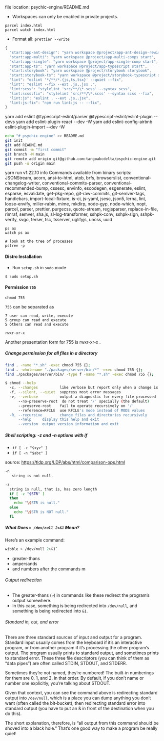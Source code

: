 file location: psychic-engine/README.md

- Workspaces can only be enabled in private projects.

```
parcel index.html
parcel watch index.html
```

- Format all: `prettier --write`

```js
{
  "start:app-ant-design": "yarn workspace @project/app-ant-design-rewired start",
  "start:app-multi": "yarn workspace @project/app-multi-comps start",
  "start:app-single": "yarn workspace @project/app-single-comp start",
  "start:app-ts": "yarn workspace @project/app-typescript start",
  "start:storybook": "yarn workspace @project/storybook storybook",
  "start:storybook-ts": "yarn workspace @project/storybook-typescript storybook",
  "lint": "eslint '*/**/*.{js,ts,tsx}' --quiet --fix",
  "lint": "eslint --fix --ext .js,.jsx .",
  "lint:scss": "stylelint 'src/**/\*.scss' --syntax scss",
  "lint:scss:fix": "stylelint 'src/**/\*.scss' --syntax scss --fix",
  "lint:js": "eslint . --ext .js,.jsx",
  "lint:js:fix": "npm run lint:js -- --fix",
}
```

yarn add eslint @typescript-eslint/parser @typescript-eslint/eslint-plugin --devs
yarn add eslint-plugin-react --dev -W
yarn add eslint-config-airbnb eslint-plugin-import --dev -W

```bash
echo "# psychic-engine" >> README.md
git init
git add README.md
git commit -m "first commit"
git branch -M main
git remote add origin git@github.com:tangoabcdelta/psychic-engine.git
git push -u origin main
```

yarn run v1.22.10
info Commands available from binary scripts: JSONStream, acorn, ansi-to-html, atob, brfs, browserslist, conventional-changelog-writer, conventional-commits-parser, conventional-recommended-bump, cssesc, envinfo, escodegen, esgenerate, eslint, esparse, esvalidate, get-pkg-repo, git-raw-commits, git-semver-tags, handlebars, import-local-fixture, is-ci, js-yaml, jsesc, json5, lerna, lint, loose-envify, miller-rabin, mime, mkdirp, node-gyp, node-which, nopt, parcel, parser, prettier, purgecss, quote-stream, regjsparser, replace-in-file, rimraf, semver, sha.js, sl-log-transformer, sshpk-conv, sshpk-sign, sshpk-verify, svgo, terser, tsc, tsserver, uglifyjs, uncss, uuid

```
ps ax
watch ps ax

# look at the tree of processes
pstree -p
```

#### Distro Installation

- Run `setup.sh` in `sudo` mode

```
$ sudo setup.sh
```

#### Permission `755`

`chmod 755`

`755` can be separated as

    7 user can read, write, execute
    5 group can read and execute
    5 others can read and execute

`rwxr-xr-x`

Another presentation form for 755 is rwxr-xr-x .

##### Change permission for all files in a directory

```bash
find . -name "*.sh" -exec chmod 755 {};
find . -wholename "./packages/server/bin/*" -exec chmod 755 {};
find ./packages/server/bin/ -type f -name "*.sh" -exec chmod 755 {};
```

```bash
$ chmod --help
  -c, --changes          like verbose but report only when a change is made
  -f, --silent, --quiet  suppress most error messages
  -v, --verbose          output a diagnostic for every file processed
      --no-preserve-root  do not treat '/' specially (the default)
      --preserve-root    fail to operate recursively on '/'
      --reference=RFILE  use RFILE's mode instead of MODE values
  -R, --recursive        change files and directories recursively
      --help     display this help and exit
      --version  output version information and exit
```

##### Shell scripting: -z and -n options with if

- `if [ -z "$xyz" ]`
- `if [ -n "$abc" ]`

source: https://tldp.org/LDP/abs/html/comparison-ops.html

```bash
-n
   string is not null.

-z
  string is null, that is, has zero length
  if [ -z "$STR" ]
  then
    echo "\$STR is null."
  else
    echo "\$STR is NOT null."
  fi
```

##### What Does `> /dev/null 2>&1` Mean?

Here’s an example command:

```bash
wibble > /dev/null 2>&1`
```

- greater-thans
- ampersands
- and numbers after the commands m

###### Output redirection

- The greater-thans (`>`) in commands like these redirect the program’s output somewhere.
- In this case, something is being redirected into `/dev/null`, and something is being redirected into `&1`.

###### Standard in, out, and error

There are three standard sources of input and output for a program. Standard input usually comes from the keyboard if it’s an interactive program, or from another program if it’s processing the other program’s output. The program usually prints to standard output, and sometimes prints to standard error. These three file descriptors (you can think of them as “data pipes”) are often called STDIN, STDOUT, and STDERR.

Sometimes they’re not named, they’re numbered! The built-in numberings for them are 0, 1, and 2, in that order. By default, if you don’t name or number one explicitly, you’re talking about STDOUT.

Given that context, you can see the command above is redirecting standard output into `/dev/null`, which is a place you can dump anything you don’t want (often called the bit-bucket), then redirecting standard error into standard output (you have to put an & in front of the destination when you do this).

The short explanation, therefore, is “all output from this command should be shoved into a black hole.” That’s one good way to make a program be really quiet!
